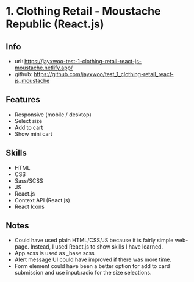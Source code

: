 # 1. Clothing Retail - Moustache Republic (React.js)
## Info
- url: https://jayxwoo-test-1-clothing-retail-react-js-moustache.netlify.app/
- github: https://github.com/jayxwoo/test_1_clothing-retail_react-js_moustache

## Features
- Responsive (mobile / desktop)
- Select size
- Add to cart
- Show mini cart

## Skills
- HTML
- CSS
- Sass/SCSS
- JS
- React.js
- Context API (React.js)
- React Icons

## Notes
- Could have used plain HTML/CSS/JS because it is fairly simple web-page. Instead, I used React.js to show skills I have learned.
- App.scss is used as _base.scss
- Alert message UI could have improved if there was more time.
- Form element could have been a better option for add to card submission and use input:radio for the size selections.